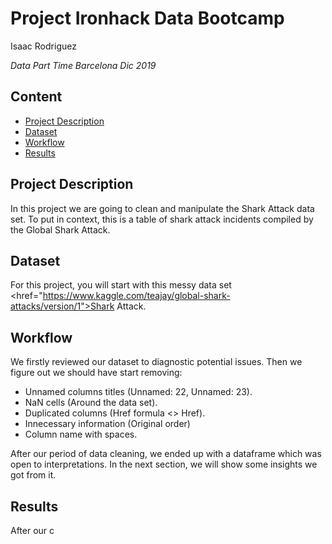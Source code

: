 #   Project Ironhack Data Bootcamp

Isaac Rodriguez

*Data Part Time Barcelona Dic 2019*


## Content
- [Project Description](#project)
- [Dataset](#dataset)
- [Workflow](#workflow)
- [Results](#results)

<a name="project"></a>

## Project Description

In this project we are going to clean and manipulate the Shark Attack data set. To put in context, this is a table of shark attack incidents compiled by the Global Shark Attack. 

<a name="dataset"></a>

## Dataset

For this project, you will start with this messy data set <href="https://www.kaggle.com/teajay/global-shark-attacks/version/1">Shark Attack</a>.

<a name="workflow"></a>

## Workflow

We firstly reviewed our dataset to diagnostic potential issues. Then we figure out we should have start removing: 

- Unnamed columns titles (Unnamed: 22, Unnamed: 23).
- NaN cells (Around the data set).
- Duplicated columns (Href formula <> Href).
- Innecessary information (Original order)
- Column name with spaces.

After our period of data cleaning, we ended up with a dataframe which was open to interpretations. In the next section, we will show some insights we got from it.

<a name="results"></a>

## Results

After our c






